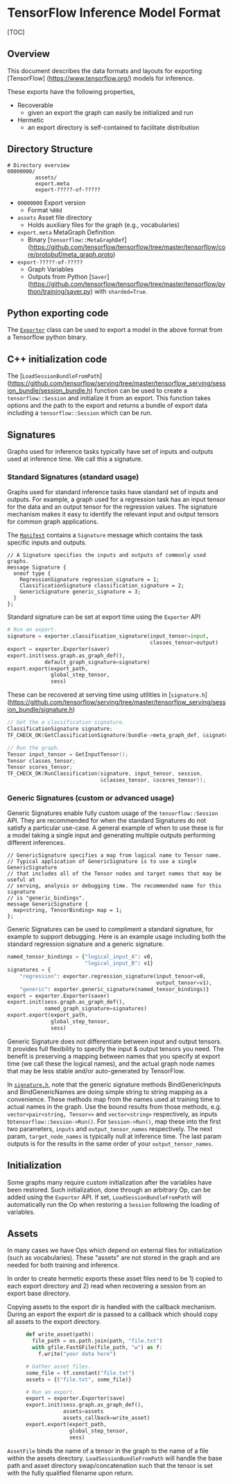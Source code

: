 ---
---
<style>hr{display:none;}</style>

# TensorFlow Inference Model Format

[TOC]

## Overview

This document describes the data formats and layouts for exporting [TensorFlow]
(https://www.tensorflow.org/) models for inference.

These exports have the following properties,

*   Recoverable
    *   given an export the graph can easily be initialized and run
*   Hermetic
    *   an export directory is self-contained to facilitate distribution

## Directory Structure

~~~
# Directory overview
00000000/
         assets/
         export.meta
         export-?????-of-?????
~~~

*   `00000000` Export version
    *   Format `%08d`
*   `assets` Asset file directory
    *   Holds auxiliary files for the graph (e.g., vocabularies)
*   `export.meta` MetaGraph Definition
    *   Binary [`tensorflow::MetaGraphDef`]
        (https://github.com/tensorflow/tensorflow/tree/master/tensorflow/core/protobuf/meta_graph.proto)
*   `export-?????-of-?????`
    *   Graph Variables
    *   Outputs from Python [`Saver`]
        (https://github.com/tensorflow/tensorflow/tree/master/tensorflow/python/training/saver.py)
        with `sharded=True`.

## Python exporting code

The [`Exporter`](http://cs/tensorflow_serving/session_bundle/exporter.py)
class can be used to export a model in the above format from a Tensorflow python
binary.

## C++ initialization code

The [`LoadSessionBundleFromPath`]
(https://github.com/tensorflow/serving/tree/master/tensorflow_serving/session_bundle/session_bundle.h)
function can be used to create a `tensorflow::Session` and initialize it from an
export. This function takes options and the path to the export and returns a
bundle of export data including a `tensorflow::Session` which can be run.

## Signatures

Graphs used for inference tasks typically have set of inputs and outputs used
at inference time. We call this a signature.

### Standard Signatures (standard usage)

Graphs used for standard inference tasks have standard set of inputs and
outputs. For example, a graph used for a regression task has an input tensor for
the data and an output tensor for the regression values. The signature mechanism
makes it easy to identify the relevant input and output tensors for common graph
applications.

The [`Manifest`](https://github.com/tensorflow/serving/tree/master/tensorflow_serving/session_bundle/manifest.proto)
contains a `Signature` message which contains the task specific inputs and
outputs.

~~~
// A Signature specifies the inputs and outputs of commonly used graphs.
message Signature {
  oneof type {
    RegressionSignature regression_signature = 1;
    ClassificationSignature classification_signature = 2;
    GenericSignature generic_signature = 3;
  }
};
~~~

Standard signature can be set at export time using the `Exporter` API

~~~python
# Run an export.
signature = exporter.classification_signature(input_tensor=input,
                                              classes_tensor=output)
export = exporter.Exporter(saver)
export.init(sess.graph.as_graph_def(),
            default_graph_signature=signature)
export.export(export_path,
              global_step_tensor,
              sess)
~~~

These can be recovered at serving time using utilities in [`signature.h`]
(https://github.com/tensorflow/serving/tree/master/tensorflow_serving/session_bundle/signature.h)

~~~c++
// Get the a classification signature.
ClassificationSignature signature;
TF_CHECK_OK(GetClassificationSignature(bundle->meta_graph_def, &signature));

// Run the graph.
Tensor input_tensor = GetInputTensor();
Tensor classes_tensor;
Tensor scores_tensor;
TF_CHECK_OK(RunClassification(signature, input_tensor, session,
                              &classes_tensor, &scores_tensor));
~~~

### Generic Signatures (custom or advanced usage)

Generic Signatures enable fully custom usage of the `tensorflow::Session` API.
They are recommended for when the standard Signatures do not satisfy a
particular use-case. A general example of when to use these is for a model
taking a single input and generating multiple outputs performing different
inferences.

~~~
// GenericSignature specifies a map from logical name to Tensor name.
// Typical application of GenericSignature is to use a single GenericSignature
// that includes all of the Tensor nodes and target names that may be useful at
// serving, analysis or debugging time. The recommended name for this signature
// is "generic_bindings".
message GenericSignature {
  map<string, TensorBinding> map = 1;
};
~~~

Generic Signatures can be used to compliment a standard signature, for example
to support debugging. Here is an example usage including both the standard
regression signature and a generic signature.

~~~python
named_tensor_bindings = {"logical_input_A": v0,
                         "logical_input_B": v1}
signatures = {
    "regression": exporter.regression_signature(input_tensor=v0,
                                                output_tensor=v1),
    "generic": exporter.generic_signature(named_tensor_bindings)}
export = exporter.Exporter(saver)
export.init(sess.graph.as_graph_def(),
            named_graph_signature=signatures)
export.export(export_path,
              global_step_tensor,
              sess)
~~~

Generic Signature does not differentiate between input and output tensors. It
provides full flexibility to specify the input & output tensors you need.
The benefit is preserving a mapping between names that you specify at export
time (we call these the logical names), and the actual graph node names that may
be less stable and/or auto-generated by TensorFlow.

In [`signature.h`](https://github.com/tensorflow/serving/tree/master/tensorflow_serving/session_bundle/signature.h),
note that the generic signature methods BindGenericInputs and BindGenericNames
are doing simple string to string mapping as a convenience. These methods map
from the names used at training time to actual names in the graph. Use the bound
results from those methods, e.g. `vector<pair<string, Tensor>>` and
`vector<string>` respectively, as inputs to`tensorflow::Session->Run()`. For
`Session->Run()`, map these into the first two parameters, `inputs` and
`output_tensor_names` respectively. The next param, `target_node_names` is
typically null at inference time. The last param outputs is for the results in
the same order of your `output_tensor_names`.

## Initialization

Some graphs many require custom initialization after the variables have been
restored. Such initialization, done through an arbitrary Op, can be added using
the `Exporter` API. If set, `LoadSessionBundleFromPath` will automatically run
the Op when restoring a `Session` following the loading of variables.

## Assets

In many cases we have Ops which depend on external files for initialization
(such as vocabularies). These "assets" are not stored in the graph and are
needed for both training and inference.

In order to create hermetic exports these asset files need to be 1) copied to
each export directory and 2) read when recovering a session from an export base
directory.

Copying assets to the export dir is handled with the callback mechanism. During
an export the export dir is passed to a callback which should copy all assets to
the export directory.

~~~python
      def write_asset(path):
        file_path = os.path.join(path, "file.txt")
        with gfile.FastGFile(file_path, "w") as f:
          f.write("your data here")

      # Gather asset files.
      some_file = tf.constant("file.txt")
      assets = {("file.txt", some_file)}

      # Run an export.
      export = exporter.Exporter(save)
      export.init(sess.graph.as_graph_def(),
                  assets=assets
                  assets_callback=write_asset)
      export.export(export_path,
                    global_step_tensor,
                    sess)
~~~

`AssetFile` binds the name of a tensor in the graph to the name of a file
within the assets directory. `LoadSessionBundleFromPath` will handle the base
path and asset directory swap/concatenation such that the tensor is set with
the fully qualified filename upon return.